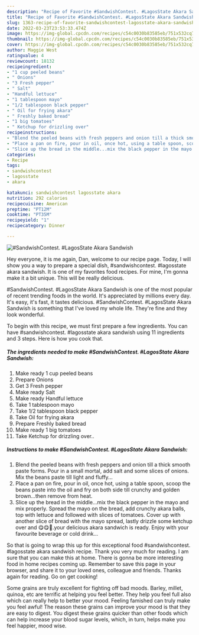 ```yaml
---
description: "Recipe of Favorite #SandwishContest. #LagosState Akara Sandwish"
title: "Recipe of Favorite #SandwishContest. #LagosState Akara Sandwish"
slug: 1363-recipe-of-favorite-sandwishcontest-lagosstate-akara-sandwish
date: 2022-03-23T23:53:33.474Z
image: https://img-global.cpcdn.com/recipes/c54c0030b83585eb/751x532cq70/sandwishcontest-lagosstate-akara-sandwish-recipe-main-photo.jpg
thumbnail: https://img-global.cpcdn.com/recipes/c54c0030b83585eb/751x532cq70/sandwishcontest-lagosstate-akara-sandwish-recipe-main-photo.jpg
cover: https://img-global.cpcdn.com/recipes/c54c0030b83585eb/751x532cq70/sandwishcontest-lagosstate-akara-sandwish-recipe-main-photo.jpg
author: Maggie West
ratingvalue: 4
reviewcount: 18132
recipeingredient:
- "1 cup peeled beans"
- " Onions"
- "3 Fresh pepper"
- " Salt"
- "Handful lettuce"
- "1 tablespoon mayo"
- "1/2 tablespoon black pepper"
- " Oil for frying akara"
- " Freshly baked bread"
- "1 big tomatoes"
- " Ketchup for drizzling over"
recipeinstructions:
- "Blend the peeled beans with fresh peppers and onion till a thick smooth paste forms. Pour in a small mortal, add salt and some slices of onions. Mix the beans paste till light and fluffy..."
- "Place a pan on fire, pour in oil, once hot, using a table spoon, scoop the beans paste into the oil and fry on both side till crunchy and golden brown...then remove from heat."
- "Slice up the bread in the middle...mix the black pepper in the mayo and mix properly. Spread the mayo on the bread, add crunchy akara balls, top with lettuce and followed with slices of tomatoes. Cover up with another slice of bread with the mayo spread, lastly drizzle some ketchup over and 😋😋💞.your delicious akara sandwich is ready. Enjoy with your favourite beverage or cold drink..."
categories:
- Recipe
tags:
- sandwishcontest
- lagosstate
- akara

katakunci: sandwishcontest lagosstate akara 
nutrition: 292 calories
recipecuisine: American
preptime: "PT12M"
cooktime: "PT35M"
recipeyield: "1"
recipecategory: Dinner

---
```



![#SandwishContest. #LagosState Akara Sandwish](https://img-global.cpcdn.com/recipes/c54c0030b83585eb/751x532cq70/sandwishcontest-lagosstate-akara-sandwish-recipe-main-photo.jpg)

Hey everyone, it is me again, Dan, welcome to our recipe page. Today, I will show you a way to prepare a special dish, #sandwishcontest. #lagosstate akara sandwish. It is one of my favorites food recipes. For mine, I'm gonna make it a bit unique. This will be really delicious.



#SandwishContest. #LagosState Akara Sandwish is one of the most popular of recent trending foods in the world. It's appreciated by millions every day. It's easy, it's fast, it tastes delicious. #SandwishContest. #LagosState Akara Sandwish is something that I've loved my whole life. They're fine and they look wonderful.


To begin with this recipe, we must first prepare a few ingredients. You can have #sandwishcontest. #lagosstate akara sandwish using 11 ingredients and 3 steps. Here is how you cook that.

<!--inarticleads1-->

##### The ingredients needed to make #SandwishContest. #LagosState Akara Sandwish:

1. Make ready 1 cup peeled beans
1. Prepare  Onions
1. Get 3 Fresh pepper
1. Make ready  Salt
1. Make ready Handful lettuce
1. Take 1 tablespoon mayo
1. Take 1/2 tablespoon black pepper
1. Take  Oil for frying akara
1. Prepare  Freshly baked bread
1. Make ready 1 big tomatoes
1. Take  Ketchup for drizzling over..




<!--inarticleads2-->

##### Instructions to make #SandwishContest. #LagosState Akara Sandwish:

1. Blend the peeled beans with fresh peppers and onion till a thick smooth paste forms. Pour in a small mortal, add salt and some slices of onions. Mix the beans paste till light and fluffy...
1. Place a pan on fire, pour in oil, once hot, using a table spoon, scoop the beans paste into the oil and fry on both side till crunchy and golden brown...then remove from heat.
1. Slice up the bread in the middle...mix the black pepper in the mayo and mix properly. Spread the mayo on the bread, add crunchy akara balls, top with lettuce and followed with slices of tomatoes. Cover up with another slice of bread with the mayo spread, lastly drizzle some ketchup over and 😋😋💞.your delicious akara sandwich is ready. Enjoy with your favourite beverage or cold drink...




So that is going to wrap this up for this exceptional food #sandwishcontest. #lagosstate akara sandwish recipe. Thank you very much for reading. I am sure that you can make this at home. There is gonna be more interesting food in home recipes coming up. Remember to save this page in your browser, and share it to your loved ones, colleague and friends. Thanks again for reading. Go on get cooking!

Some grains are truly excellent for fighting off bad moods. Barley, millet, quinoa, etc are terrific at helping you feel better. They help you feel full also which can really help to better your mood. Feeling famished can truly make you feel awful! The reason these grains can improve your mood is that they are easy to digest. You digest these grains quicker than other foods which can help increase your blood sugar levels, which, in turn, helps make you feel happier, mood wise.
